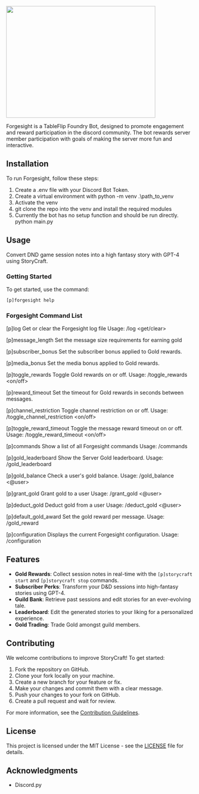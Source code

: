 <a href="url"><img src="https://iili.io/JnF9oG9.webp" align="center" height="300" width="400" ></a>


Forgesight is a TableFlip Foundry Bot, designed to promote engagement and reward participation in the discord community. The bot rewards server member participation with goals of making the server more fun and interactive. 

## Installation

To run Forgesight, follow these steps:

1. Create a .env file with your Discord Bot Token. 
2. Create a virtual environment with python -m venv .\path_to_venv
3. Activate the venv
4. git clone the repo into the venv and install the required modules 
5. Currently the bot has no setup function and should be run directly. python main.py

## Usage

Convert DND game session notes into a high fantasy story with GPT-4 using StoryCraft.

### Getting Started

To get started, use the command:

```bash
[p]forgesight help
```

### Forgesight Command List

[p]log
Get or clear the Forgesight log file
Usage: /log <get/clear>

[p]message_length
Set the message size requirements for earning gold

[p]subscriber_bonus
Set the subscriber bonus applied to Gold rewards.

[p]media_bonus
Set the media bonus applied to Gold rewards.

[p]toggle_rewards
Toggle Gold rewards on or off.
Usage: /toggle_rewards <on/off>

[p]reward_timeout
Set the timeout for Gold rewards in seconds between messages.

[p]channel_restriction
Toggle channel restriction on or off.
Usage: /toggle_channel_restriction <on/off>

[p]toggle_reward_timeout
Toggle the message reward timeout on or off.
Usage: /toggle_reward_timeout <on/off>

[p]commands
Show a list of all Forgesight commands
Usage: /commands

[p]gold_leaderboard
Show the Server Gold leaderboard.
Usage: /gold_leaderboard

[p]gold_balance
Check a user's gold balance.
Usage: /gold_balance <@user>

[p]grant_gold
Grant gold to a user
Usage: /grant_gold <@user> <amount of gold>

[p]deduct_gold
Deduct gold from a user
Usage: /deduct_gold <@user> <amount of gold>

[p]default_gold_award
Set the gold reward per message.
Usage: /gold_reward <number of gold>

[p]configuration
Displays the current Forgesight configuration.
Usage: /configuration

## Features

- **Gold Rewards**: Collect session notes in real-time with the `[p]storycraft start` and `[p]storycraft stop` commands.
- **Subscriber Perks**: Transform your D&D sessions into high-fantasy stories using GPT-4.
- **Guild Bank**: Retrieve past sessions and edit stories for an ever-evolving tale.
- **Leaderboard**: Edit the generated stories to your liking for a personalized experience.
- **Gold Trading**: Trade Gold amongst guild members.

## Contributing

We welcome contributions to improve StoryCraft! To get started:

1. Fork the repository on GitHub.
2. Clone your fork locally on your machine.
3. Create a new branch for your feature or fix.
4. Make your changes and commit them with a clear message.
5. Push your changes to your fork on GitHub.
6. Create a pull request and wait for review.

For more information, see the [Contribution Guidelines](CONTRIBUTING.md).

## License

This project is licensed under the MIT License - see the [LICENSE](LICENSE) file for details.

## Acknowledgments

- Discord.py
